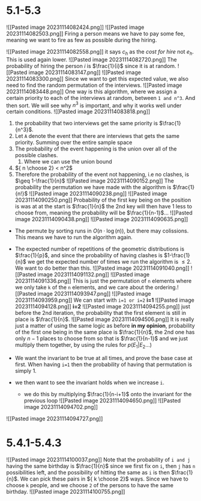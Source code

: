 # 5.1-5.3
![[Pasted image 20231114082424.png]]
![[Pasted image 20231114082503.png]]
Firing a person means we have to pay some fee, meaning we want to fire as few as possible during the hiring.

![[Pasted image 20231114082558.png]]
it says $c_{h}$ as the _cost for hire_ not $e_{h}$. This is used again lower.
![[Pasted image 20231114082720.png]]
The probability of hiring the person _i_ is $\frac{1}{i}$ since it is at random.
![[Pasted image 20231114083147.png]]
![[Pasted image 20231114083300.png]]
Since we want to get this expected value, we also need to find the random permutation of the interviews.
![[Pasted image 20231114083448.png]]
One way is this algorithm, where we assign a certain priority to each of the interviews at random, between `1 and n^3`. And then sort. We will see why $n^3$ is important, and why it works well under certain conditions.
![[Pasted image 20231114083818.png]]
1. the probability that two interviews get the same priority is $\frac{1}{n^3}$. 
2. Let `A` denote the event that there are interviews that gets the same priority. Summing over the entire sample space
3. The probability of the event happening is the union over all of the possible clashes.
	1. Where we can use the union bound
4. ${ n \choose 2} < n^2$
5. Therefore the probability of the event not happening, i.e no clashes, is $\geq 1-\frac{1}{n}$
![[Pasted image 20231114090152.png]]
The probability the permutation we have made with the algorithm is $\frac{1}{n!}$
![[Pasted image 20231114090238.png]]
![[Pasted image 20231114090250.png]]
Probability of the first key being on the position is was at at the start is $\frac{1}{n}$ the 2nd key will then have 1 less to choose from, meaning the probability will be $\frac{1}{n-1}$...
![[Pasted image 20231114090438.png]]
![[Pasted image 20231114090635.png]]
- The permute by sorting runs in $O(n \cdot \log(n))$, but there may colissions. This means we have to run the algorithm again.
- The expected number of repetitions of the geometric distributions is $\frac{1}{p}$, and since the probability of having clashes is $1-\frac{1}{n}$ we get the expected number of times we run the algorithm is $\leq 2$.
We want to do better than this.
![[Pasted image 20231114091040.png]]
![[Pasted image 20231114091132.png]]
![[Pasted image 20231114091336.png]]
This is just the permutation of `n` elements where we only take `k` of the `n` elements, and we care about the ordering.![[Pasted image 20231114093947.png]]
![[Pasted image 20231114093959.png]]
We can start with `i=1 or i=2`
**i=1**
![[Pasted image 20231114094128.png]]
**i=2**
![[Pasted image 20231114094255.png]]
just before the 2nd iteration, the probability that the first element is still in place is $\frac{1}{n}$. 
![[Pasted image 20231114094506.png]]
It is really just a matter of using the same logic as before **in my opinion**, probability of the first one being in the same place is $\frac{1}{n}$, the 2nd one has only $n-1$ places to choose from so that is $\frac{1}{n-1}$ and we just multiply them together, by using the rules for $p(E_{1}|E_{2}\dots)$

- We want the invariant to be true at all times, and prove the base case at first. When having `i=1` then the probability of having that permutation is simply 1.
- we then want to see the invariant holds when we increase `i`.
	- we do this by multiplying $\frac{1}{n-i+1}$ onto the invariant for the previous loop
![[Pasted image 20231114094650.png]]
![[Pasted image 20231114094702.png]]

![[Pasted image 20231114094727.png]]

# 5.4.1-5.4.3
![[Pasted image 20231114100037.png]]
Note that the probability of `i and j` having the same birthday is $\frac{1}{n}$ since we first fix on `i`, then `j` has `n` possibilities left, and the possibility of hitting the same as `i` is then $\frac{1}{n}$.  We can pick these pairs in ${ k \choose 2}$ ways. Since we have to choose `k` people, and we choose `2` of the persons to have the same birthday.
![[Pasted image 20231114100755.png]]
